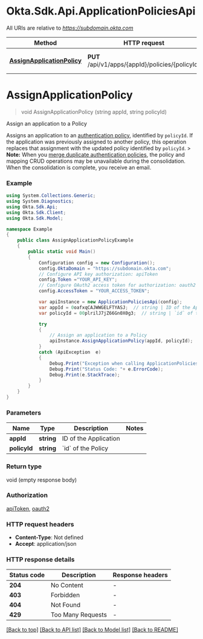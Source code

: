 # Okta.Sdk.Api.ApplicationPoliciesApi

All URIs are relative to *https://subdomain.okta.com*

Method | HTTP request | Description
------------- | ------------- | -------------
[**AssignApplicationPolicy**](ApplicationPoliciesApi.md#assignapplicationpolicy) | **PUT** /api/v1/apps/{appId}/policies/{policyId} | Assign an application to a Policy


<a name="assignapplicationpolicy"></a>
# **AssignApplicationPolicy**
> void AssignApplicationPolicy (string appId, string policyId)

Assign an application to a Policy

Assigns an application to an [authentication policy](/openapi/okta-management/management/tag/Policy/), identified by `policyId`. If the application was previously assigned to another policy, this operation replaces that assignment with the updated policy identified by `policyId`.  > **Note:** When you [merge duplicate authentication policies](https://help.okta.com/okta_help.htm?type=oie&id=ext-merge-auth-policies), the policy and mapping CRUD operations may be unavailable during the consolidation. When the consolidation is complete, you receive an email.

### Example
```csharp
using System.Collections.Generic;
using System.Diagnostics;
using Okta.Sdk.Api;
using Okta.Sdk.Client;
using Okta.Sdk.Model;

namespace Example
{
    public class AssignApplicationPolicyExample
    {
        public static void Main()
        {
            Configuration config = new Configuration();
            config.OktaDomain = "https://subdomain.okta.com";
            // Configure API key authorization: apiToken
            config.Token ="YOUR_API_KEY";
            // Configure OAuth2 access token for authorization: oauth2
            config.AccessToken = "YOUR_ACCESS_TOKEN";

            var apiInstance = new ApplicationPoliciesApi(config);
            var appId = 0oafxqCAJWWGELFTYASJ;  // string | ID of the Application
            var policyId = 00plrilJ7jZ66Gn0X0g3;  // string | `id` of the Policy

            try
            {
                // Assign an application to a Policy
                apiInstance.AssignApplicationPolicy(appId, policyId);
            }
            catch (ApiException  e)
            {
                Debug.Print("Exception when calling ApplicationPoliciesApi.AssignApplicationPolicy: " + e.Message );
                Debug.Print("Status Code: "+ e.ErrorCode);
                Debug.Print(e.StackTrace);
            }
        }
    }
}
```

### Parameters

Name | Type | Description  | Notes
------------- | ------------- | ------------- | -------------
 **appId** | **string**| ID of the Application | 
 **policyId** | **string**| &#x60;id&#x60; of the Policy | 

### Return type

void (empty response body)

### Authorization

[apiToken](../README.md#apiToken), [oauth2](../README.md#oauth2)

### HTTP request headers

 - **Content-Type**: Not defined
 - **Accept**: application/json


### HTTP response details
| Status code | Description | Response headers |
|-------------|-------------|------------------|
| **204** | No Content |  -  |
| **403** | Forbidden |  -  |
| **404** | Not Found |  -  |
| **429** | Too Many Requests |  -  |

[[Back to top]](#) [[Back to API list]](../README.md#documentation-for-api-endpoints) [[Back to Model list]](../README.md#documentation-for-models) [[Back to README]](../README.md)

